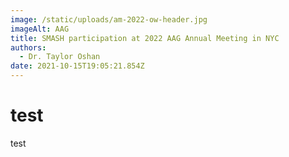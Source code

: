 ```yaml
---
image: /static/uploads/am-2022-ow-header.jpg
imageAlt: AAG
title: SMASH participation at 2022 AAG Annual Meeting in NYC
authors:
  - Dr. Taylor Oshan
date: 2021-10-15T19:05:21.854Z
---
```

# test

test
